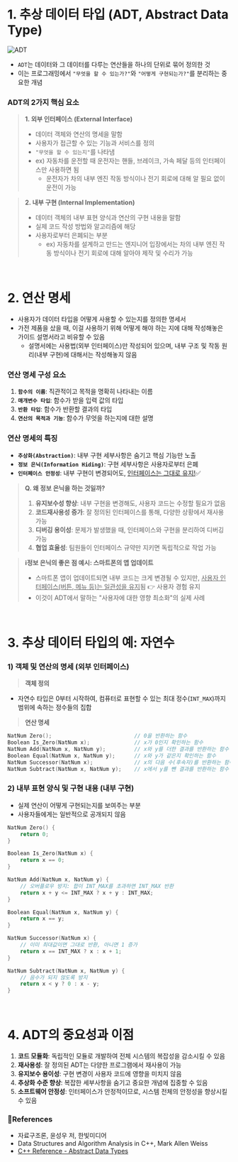 
# 1. 추상 데이터 타입 (ADT, Abstract Data Type)

![ADT](https://www.hanbit.co.kr/data/editor/20231027090152_zyaymrta.png)  

- `ADT`는 데이터와 그 데이터를 다루는 연산들을 하나의 단위로 묶어 정의한 것
- 이는 프로그래밍에서 `"무엇을 할 수 있는가?"`와 `"어떻게 구현되는가?"`를 분리하는 중요한 개념

### ADT의 2가지 핵심 요소

> <b>1. 외부 인터페이스 (External Interface)</b>
> - 데이터 객체와 연산의 명세을 말함
> - 사용자가 접근할 수 있는 기능과 서비스를 정의
> - `"무엇을 할 수 있는지"`를 나타냄
> - ex) 자동차를 운전할 때 운전자는 핸들, 브레이크, 가속 페달 등의 인터페이스만 사용하면 됨
>   - 운전자가 차의 내부 엔진 작동 방식이나 전기 회로에 대해 알 필요 없이 운전이 가능

> <b>2. 내부 구현 (Internal Implementation)</b>
> - 데이터 객체의 내부 표현 양식과 연산의 구현 내용을 말함
> - 실제 코드 작성 방법와 알고리즘에 해당
> - 사용자로부터 은폐되는 부분
>   - ex) 자동차를 설계하고 만드는 엔지니어 입장에서는 차의 내부 엔진 작동 방식이나 전기 회로에 대해 알아야 제작 및 수리가 가능

<br>

# 2. 연산 명세

- 사용자가 데이터 타입을 어떻게 사용할 수 있는지를 정의한 명세서
- 가전 제품을 샀을 때, 이걸 사용하기 위해 어떻게 해야 하는 지에 대해 작성해놓은 가이드 설명서라고 비유할 수 있음
    - 설명서에는 사용법(외부 인터페이스)만 작성되어 있으며, 내부 구조 및 작동 원리(내부 구현)에 대해서는 작성해놓지 않음

### 연산 명세 구성 요소

1. <b>`함수의 이름`</b>: 직관적이고 목적을 명확히 나타내는 이름
2. <b>`매개변수 타입`</b>: 함수가 받을 입력 값의 타입
3. <b>`반환 타입`</b>: 함수가 반환할 결과의 타입
4. <b>`연산의 목적과 기능`</b>: 함수가 무엇을 하는지에 대한 설명

### 연산 명세의 특징
- <b>`추상화(Abstraction)`</b>: 내부 구현 세부사항은 숨기고 핵심 기능만 노출
- <b>`정보 은닉(Information Hiding)`</b>: 구현 세부사항은 사용자로부터 은폐
- <b>`인터페이스 안정성`</b>: 내부 구현이 변경되어도, <u>인터페이스는 그대로 유지!</u>✅

> <b>Q. 왜 정보 은닉을 하는 것일까?</b>  
> 1. <b>유지보수성 향상</b>: 내부 구현을 변경해도, 사용자 코드는 수정할 필요가 없음
> 2. <b>코드재사용성 증가</b>: 잘 정의된 인터페이스를 통해, 다양한 상황에서 재사용 가능
> 3. <b>디버깅 용이성</b>: 문제가 발생했을 때, 인터페이스와 구현을 분리하여 디버깅 가능
> 4. <b>협업 효율성</b>: 팀원들이 인터페이스 규약만 지키면 독립적으로 작업 가능

> <b>ℹ️정보 은닉의 좋은 점 예시: 스마트폰의 앱 업데이트</b>
> - 스마트폰 앱이 업데이트되면 내부 코드는 크게 변경될 수 있지만, <u>사용자 인터페이스(버튼, 메뉴 등)는 일관성을 유지</u>됨 👉 사용자 경험 유지
> - 이것이 ADT에서 말하는 "사용자에 대한 영향 최소화"의 실제 사례  

<br>

# 3. 추상 데이터 타입의 예: 자연수
### 1) 객체 및 연산의 명세 (외부 인터페이스)

> **객체 정의**  

- 자연수 타입은 0부터 시작하여, 컴퓨터로 표현할 수 있는 최대 정수(`INT_MAX`)까지 범위에 속하는 정수들의 집합

> **연산 명세**  

```cpp
NatNum Zero();                          // 0을 반환하는 함수
Boolean Is_Zero(NatNum x);              // x가 0인지 확인하는 함수
NatNum Add(NatNum x, NatNum y);         // x와 y를 더한 결과를 반환하는 함수
Boolean Equal(NatNum x, NatNum y);      // x와 y가 같은지 확인하는 함수
NatNum Successor(NatNum x);             // x의 다음 수(후속자)를 반환하는 함수
NatNum Subtract(NatNum x, NatNum y);    // x에서 y를 뺀 결과를 반환하는 함수
```  

### 2) 내부 표현 양식 및 구현 내용 (내부 구현)

- 실제 연산이 어떻게 구현되는지를 보여주는 부분
- 사용자들에게는 일반적으로 공개되지 않음

```cpp
NatNum Zero() { 
    return 0; 
}

Boolean Is_Zero(NatNum x) { 
    return x == 0; 
}

NatNum Add(NatNum x, NatNum y) { 
    // 오버플로우 방지: 합이 INT_MAX를 초과하면 INT_MAX 반환
    return x + y <= INT_MAX ? x + y : INT_MAX; 
}

Boolean Equal(NatNum x, NatNum y) { 
    return x == y; 
}

NatNum Successor(NatNum x) { 
    // 이미 최대값이면 그대로 반환, 아니면 1 증가
    return x == INT_MAX ? x : x + 1; 
}

NatNum Subtract(NatNum x, NatNum y) { 
    // 음수가 되지 않도록 방지
    return x < y ? 0 : x - y; 
}
```  

<br>

# 4. ADT의 중요성과 이점

1. <b>코드 모듈화</b>: 독립적인 모듈로 개발하여 전체 시스템의 복잡성을 감소시킬 수 있음
2. <b>재사용성</b>: 잘 정의된 ADT는 다양한 프로그램에서 재사용이 가능
3. <b>유지보수 용이성</b>: 구현 변경이 사용자 코드에 영향을 미치지 않음
4. <b>추상화 수준 향상</b>: 복잡한 세부사항을 숨기고 중요한 개념에 집중할 수 있음
5. <b>소프트웨어 안정성</b>: 인터페이스가 안정적이므로, 시스템 전체의 안정성을 향상시킬 수 있음

### 🔗References
- 자료구조론, 윤성우 저, 한빛미디어
- Data Structures and Algorithm Analysis in C++, Mark Allen Weiss
- [C++ Reference - Abstract Data Types](https://en.cppreference.com/w/cpp/language/classes)
